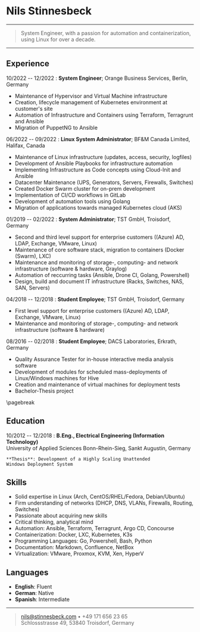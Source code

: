 Nils Stinnesbeck
============

----
 
> System Engineer, with a passion for automation and containerization, using Linux for over a decade.
 
----

Experience
----------

10/2022 -- 12/2022
:  **System Engineer**; Orange Business Services, Berlin, Germany

* Maintenance of Hypervisor and Virtual Machine infrastructure
* Creation, lifecycle management of Kubernetes environment at customer's site
* Automation of Infrastructure and Containers using Terraform, Terragrunt and Ansible
* Migration of PuppetNG to Ansible

06/2022 -- 09/2022
:   **Linux System Administrator**; BF&M Canada Limited, Halifax, Canada

* Maintenance of Linux infrastructure (updates, access, security, logfiles)
* Development of Ansible Playbooks for infrastructure automation
* Implementing Infrastructure as Code concepts using Cloud-Init and Ansible
* Datacenter Maintenance (UPS, Generators, Servers, Firewalls, Switches)
* Created Docker Swarm cluster for on-prem development
* Implementation of CI/CD workflows in GitLab
* Development of automation tools using Golang
* Migration of applications towards managed Kubernetes cloud (AKS)

01/2019 -- 02/2022
:   **System Administrator**; TST GmbH, Troisdorf, Germany

* Second and third level support for enterprise customers ((Azure) AD, LDAP, Exchange, VMware, Linux)
* Maintenance of core software stack, migration to containers (Docker (Swarm), LXC)
* Maintenance and monitoring of storage-, computing- and network infrastructure (software & hardware, Graylog)
* Automation of reccurring tasks (Ansible, Drone CI, Golang, Powershell)
* Design, build and document IT infrastructure (Racks, Switches, NAS, SAN, Servers)

04/2018 -- 12/2018
:   **Student Employee**; TST GmbH, Troisdorf, Germany

* First level support for enterprise customers ((Azure) AD, LDAP, Exchange, VMware, Linux)
* Maintenance and monitoring of storage-, computing- and network infrastructure (software & hardware)

08/2016 -- 02/2018
:   **Student Employee**; DACS Laboratories, Erkrath, Germany

* Quality Assurance Tester for in-house interactive media analysis software
* Development of modules for scheduled mass-deployments of Linux/Windows machines for Hive
* Creation and maintenance of virtual machines for deployment tests
* Bachelor-Thesis project

\pagebreak

Education
---------

10/2012 -- 12/2018
:   **B.Eng., Electrical Engineering (Information Technology)**\
University of Applied Sciences Bonn-Rhein-Sieg, Sankt Augustin, Germany

    **Thesis**: Development of a Highly Scaling Unattended
    Windows Deployment System


Skills
--------------------

* Solid expertise in Linux (Arch, CentOS/RHEL/Fedora, Debian/Ubuntu)
* Firm understanding of networks (DHCP, DNS, VLANs, Firewalls, Routing, Switches)
* Passionate about acquiring new skills
* Critical thinking, analytical mind
* Automation: Ansible, Terraform, Terragrunt, Argo CD, Concourse
* Containerization: Docker, LXC, Kubernetes, K3s
* Programming Languages: Go, Powershell, Bash, Python
* Documentation: Markdown, Confluence, NetBox
* Virtualization: VMware, Proxmox, KVM, Xen, HyperV

Languages
----------------------------------------

* **English**: Fluent
* **German**: Native
* **Spanish**: Intermediate

----

> <nils@stinnesbeck.com> • +49 171 656 23 65\
> Schlossstrasse 49, 53840 Troisdorf, Germany
